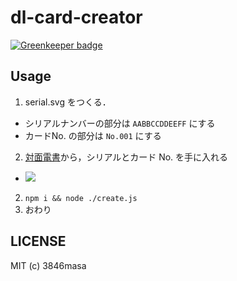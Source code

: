 # dl-card-creator

[![Greenkeeper badge](https://badges.greenkeeper.io/3846masa/dl-card-creator.svg)](https://greenkeeper.io/)

## Usage

1. serial.svg をつくる．
  - シリアルナンバーの部分は ``AABBCCDDEEFF`` にする
  - カードNo. の部分は ``No.001`` にする
2. [対面電書][densyo]から，シリアルとカード No. を手に入れる
  - ![](https://gyazo.com/e5e6b38ef4f8bd19e0eec70e764b4c5a.png)
2. ``npm i && node ./create.js``
3. おわり

## LICENSE

MIT (c) 3846masa

[densyo]: https://densyo.jp
